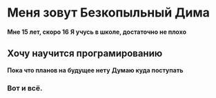 # Меня зовут Безкопыльный Дима
**Мне 15 лет, скоро 16**
**Я учусь в школе, достаточно не плохо**
## Хочу научится програмированию
**Пока что планов на будущее нету**
**Думаю куда поступать**
### Вот и всё.